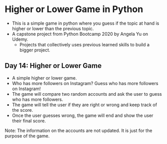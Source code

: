 # Higher or Lower Game in Python
  - This is a simple game in python where you guess if the topic at hand is higher or lower than the previous topic.
  - A capstone project from Python Bootcamp 2020 by Angela Yu on Udemy.
    - Projects that collectively uses previous learned skills to build a bigger project.

## Day 14: Higher or Lower Game
  - A simple higher or lower game.
  - Who has more followers on Instagram? Guess who has more followers on Instagram!
  - The game will compare two random accounts and ask the user to guess who has more followers.
  - The game will tell the user if they are right or wrong and keep track of the score.
  - Once the user guesses wrong, the game will end and show the user their final score.


Note: The information on the accounts are not updated. It is just for the purpose of the game.
